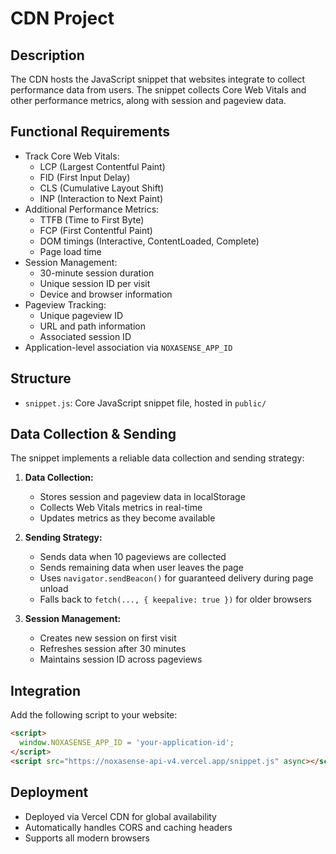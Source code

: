 # CDN Project

## Description

The CDN hosts the JavaScript snippet that websites integrate to collect performance data from users. The snippet collects Core Web Vitals and other performance metrics, along with session and pageview data.

## Functional Requirements

- Track Core Web Vitals:
  - LCP (Largest Contentful Paint)
  - FID (First Input Delay)
  - CLS (Cumulative Layout Shift)
  - INP (Interaction to Next Paint)
- Additional Performance Metrics:
  - TTFB (Time to First Byte)
  - FCP (First Contentful Paint)
  - DOM timings (Interactive, ContentLoaded, Complete)
  - Page load time
- Session Management:
  - 30-minute session duration
  - Unique session ID per visit
  - Device and browser information
- Pageview Tracking:
  - Unique pageview ID
  - URL and path information
  - Associated session ID
- Application-level association via `NOXASENSE_APP_ID`

## Structure

- `snippet.js`: Core JavaScript snippet file, hosted in `public/`

## Data Collection & Sending

The snippet implements a reliable data collection and sending strategy:

1. **Data Collection:**
   - Stores session and pageview data in localStorage
   - Collects Web Vitals metrics in real-time
   - Updates metrics as they become available

2. **Sending Strategy:**
   - Sends data when 10 pageviews are collected
   - Sends remaining data when user leaves the page
   - Uses `navigator.sendBeacon()` for guaranteed delivery during page unload
   - Falls back to `fetch(..., { keepalive: true })` for older browsers

3. **Session Management:**
   - Creates new session on first visit
   - Refreshes session after 30 minutes
   - Maintains session ID across pageviews

## Integration

Add the following script to your website:

```html
<script>
  window.NOXASENSE_APP_ID = 'your-application-id';
</script>
<script src="https://noxasense-api-v4.vercel.app/snippet.js" async></script>
```

## Deployment

- Deployed via Vercel CDN for global availability
- Automatically handles CORS and caching headers
- Supports all modern browsers
